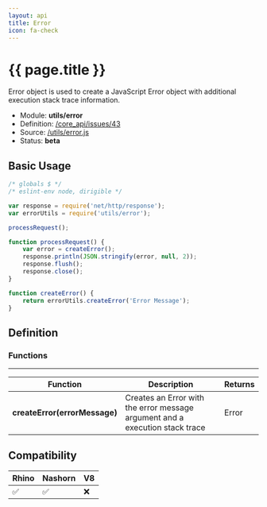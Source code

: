 ```yaml
---
layout: api
title: Error
icon: fa-check
---
```


{{ page.title }}
===

Error object is used to create a JavaScript Error object with additional execution stack trace information.

- Module: **utils/error**
- Definition: [/core_api/issues/43](https://github.com/dirigiblelabs/core_api/issues/43)
- Source: [/utils/error.js](https://github.com/dirigiblelabs/core_api/blob/master/core_api/ScriptingServices/utils/error.js)
- Status: **beta**

Basic Usage
---

```javascript
/* globals $ */
/* eslint-env node, dirigible */

var response = require('net/http/response');
var errorUtils = require('utils/error');

processRequest();

function processRequest() {
	var error = createError();
	response.println(JSON.stringify(error, null, 2));
	response.flush();
	response.close();
}

function createError() {
	return errorUtils.createError('Error Message');
}
```

Definition
---

### Functions

---

Function     | Description | Returns
------------ | ----------- | --------
**createError(errorMessage)**   | Creates an Error with the error message argument and a execution stack trace | Error



Compatibility
---

Rhino | Nashorn | V8
----- | ------- | --------
 ✅  | ✅  | ❌

